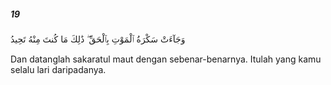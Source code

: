 ##### 19

<span class="ayah">وَجَآءَتْ سَكْرَةُ ٱلْمَوْتِ بِٱلْحَقِّ ۖ ذَٰلِكَ مَا كُنتَ مِنْهُ تَحِيدُ</span>

<span class="ayah_translation">Dan datanglah sakaratul maut dengan sebenar-benarnya. Itulah yang kamu selalu lari daripadanya.</span>
